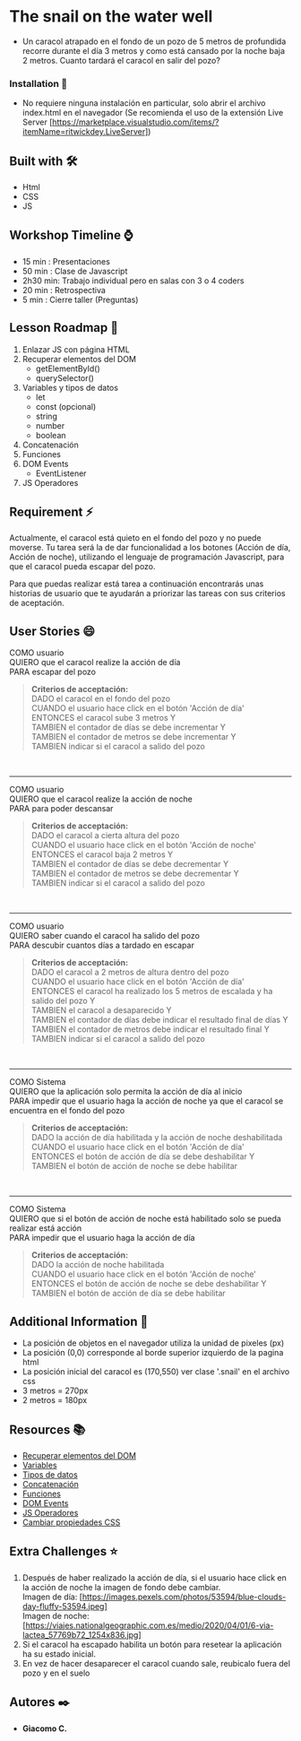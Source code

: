 # The snail on the water well

- Un caracol atrapado en el fondo de un pozo de 5 metros de profundida recorre durante el día 3 metros y como está cansado por la noche baja 2 metros. Cuanto tardará el caracol en salir del pozo?

### Installation 🔧

- No requiere ninguna instalación en particular, solo abrir el archivo index.html en el navegador (Se recomienda el uso de la extensión Live Server [https://marketplace.visualstudio.com/items/?itemName=ritwickdey.LiveServer])

## Built with 🛠️

- Html
- CSS
- JS

## Workshop Timeline ⌚

- 15 min  : Presentaciones
- 50 min  : Clase de Javascript
- 2h30 min: Trabajo individual pero en salas con 3 o 4 coders
- 20 min  : Retrospectiva
- 5 min   : Cierre taller (Preguntas)

## Lesson Roadmap 📑

1. Enlazar JS con página HTML
2. Recuperar elementos del DOM
    - getElementById()
    - querySelector()
3. Variables y tipos de datos
    - let
    - const (opcional)
    - string
    - number
    - boolean
4. Concatenación
5. Funciones
6. DOM Events
    - EventListener
7. JS Operadores

## Requirement ⚡

Actualmente, el caracol está quieto en el fondo del pozo y no puede moverse. Tu tarea será la de dar funcionalidad a los botones (Acción de día, Acción de noche), utilizando el lenguaje de programación Javascript, para que el caracol pueda escapar del pozo.

Para que puedas realizar está tarea a continuación encontrarás unas historias de usuario que te ayudarán a priorizar las tareas con sus criterios de aceptación.

## User Stories 😄

COMO usuario <br>
QUIERO que el caracol realize la acción de día <br>
PARA escapar del pozo
<blockquote>
<strong>Criterios de acceptación:</strong><br>
DADO el caracol en el fondo del pozo <br>
CUANDO el usuario hace click en el botón 'Acción de día' <br>
ENTONCES el caracol sube 3 metros Y <br>
TAMBIEN el contador de días se debe incrementar Y<br>
TAMBIEN el contador de metros se debe incrementar Y<br>
TAMBIEN indicar si el caracol a salido del pozo
</blockquote><br>

---

COMO usuario <br>
QUIERO que el caracol realize la acción de noche <br>
PARA para poder descansar
<blockquote>
<strong>Criterios de acceptación:</strong><br>
DADO el caracol a cierta altura del pozo <br>
CUANDO el usuario hace click en el botón 'Acción de noche' <br>
ENTONCES el caracol baja 2 metros Y <br>
TAMBIEN el contador de días se debe decrementar Y<br>
TAMBIEN el contador de metros se debe decrementar Y<br>
TAMBIEN indicar si el caracol a salido del pozo
</blockquote><br>

---

COMO usuario <br>
QUIERO saber cuando el caracol ha salido del pozo <br>
PARA descubir cuantos días a tardado en escapar
<blockquote>
<strong>Criterios de acceptación:</strong><br>
DADO el caracol a 2 metros de altura dentro del pozo <br>
CUANDO el usuario hace click en el botón 'Acción de día' <br>
ENTONCES el caracol ha realizado los 5 metros de escalada y ha salido del pozo Y <br>
TAMBIEN el caracol a desaparecido Y<br>
TAMBIEN el contador de días debe indicar el resultado final de días Y<br>
TAMBIEN el contador de metros debe indicar el resultado final Y<br>
TAMBIEN indicar si el caracol a salido del pozo
</blockquote><br>

---

COMO Sistema <br>
QUIERO que la aplicación solo permita la acción de día al inicio <br>
PARA impedir que el usuario haga la acción de noche ya que el caracol se encuentra en el fondo del pozo
<blockquote>
<strong>Criterios de acceptación:</strong><br>
DADO la acción de día habilitada y la acción de noche deshabilitada <br>
CUANDO el usuario hace click en el botón 'Acción de día' <br>
ENTONCES el botón de acción de día se debe deshabilitar Y<br>
TAMBIEN el botón de acción de noche se debe habilitar
</blockquote><br>

---

COMO Sistema <br>
QUIERO que si el botón de acción de noche está habilitado solo se pueda realizar está acción <br>
PARA impedir que el usuario haga la acción de día
<blockquote>
<strong>Criterios de acceptación:</strong><br>
DADO la acción de noche habilitada <br>
CUANDO el usuario hace click en el botón 'Acción de noche' <br>
ENTONCES el botón de acción de noche se debe deshabilitar Y<br>
TAMBIEN el botón de acción de día se debe habilitar
</blockquote>

## Additional Information 📄

- La posición de objetos en el navegador utiliza la unidad de pixeles (px)
- La posición (0,0) corresponde al borde superior izquierdo de la pagina html
- La posición inicial del caracol es (170,550) ver clase '.snail' en el archivo css
- 3 metros = 270px
- 2 metros = 180px

## Resources 📚

- [Recuperar elementos del DOM](https://www.w3schools.com/js/js_htmldom_elements.asp)
- [Variables](https://www.w3schools.com/js/js_variables.asp)
- [Tipos de datos](https://www.w3schools.com/js/js_datatypes.asp)
- [Concatenación](https://www.w3schools.com/js/js_string_methods.asp#mark_concat)
- [Funciones](https://www.w3schools.com/js/js_functions.asp)
- [DOM Events](https://www.w3schools.com/jsref/dom_obj_event.asp)
- [JS Operadores](https://www.w3schools.com/js/js_operators.asp)
- [Cambiar propiedades CSS](https://www.w3schools.com/js/js_htmldom_css.asp)

## Extra Challenges ⭐

1. Después de haber realizado la acción de día, si el usuario hace click en la acción de noche la imagen de fondo debe cambiar.<br>
Imagen de día: [https://images.pexels.com/photos/53594/blue-clouds-day-fluffy-53594.jpeg]<br>
Imagen de noche: [https://viajes.nationalgeographic.com.es/medio/2020/04/01/6-via-lactea_57769b72_1254x836.jpg]
2. Si el caracol ha escapado habilita un botón para resetear la aplicación ha su estado inicial.
3. En vez de hacer desaparecer el caracol cuando sale, reubicalo fuera del pozo y en el suelo


## Autores ✒️

* **Giacomo C.**